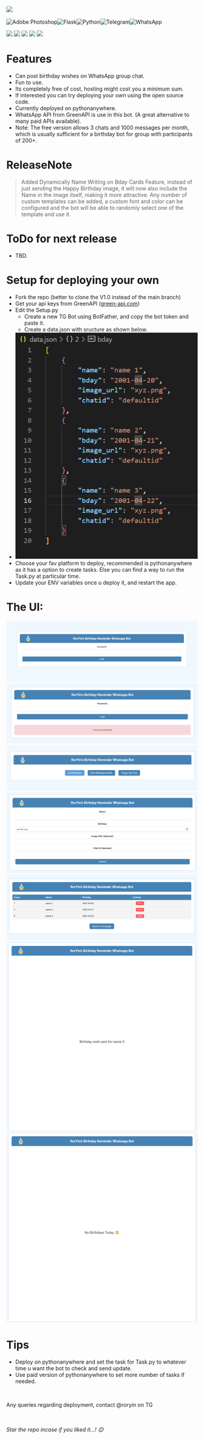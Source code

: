 ![](https://telegra.ph/file/b1f62ac15f2b9eca174ba.png)

 ![Adobe Photoshop](https://img.shields.io/badge/adobe%20photoshop-%2331A8FF.svg?style=for-the-badge&logo=adobe%20photoshop&logoColor=white)![Flask](https://img.shields.io/badge/flask-%23000.svg?style=for-the-badge&logo=flask&logoColor=white)![Python](https://img.shields.io/badge/python-3670A0?style=for-the-badge&logo=python&logoColor=ffdd54)![Telegram](https://img.shields.io/badge/Telegram-2CA5E0?style=for-the-badge&logo=telegram&logoColor=white)![WhatsApp](https://img.shields.io/badge/WhatsApp-25D366?style=for-the-badge&logo=whatsapp&logoColor=white)

![](https://img.shields.io/github/stars/RorYin/RorYin-s-Whatsapp-Bday-Bot.svg) ![](https://img.shields.io/github/forks/RorYin/RorYin-s-Whatsapp-Bday-Bot.svg) ![](https://img.shields.io/github/tags/RorYin/RorYin-s-Whatsapp-Bday-Bot.svg) ![](https://img.shields.io/github/release/RorYin/RorYin-s-Whatsapp-Bday-Bot.svg) ![](https://img.shields.io/github/issues/RorYin/RorYin-s-Whatsapp-Bday-Bot.svg) 





# Features
+ Can post birthday wishes on WhatsApp group chat.
+ Fun to use.
+ Its completely free of cost, hosting might cost you a minimum sum.
+ If interested you can try deploying your own using the open source code.
+ Currently deployed on pythonanywhere.
+ WhatsApp API from GreenAPI is use in this bot. (A great alternative to many paid APIs available).
+ Note: The free version allows 3 chats and 1000 messages per month, which is usually sufficient for a birthday bot for group with participants of 200+.

# ReleaseNote

> Added Dynamically Name Writing on Bday Cards Feature, instead of just sending the Happy Birthday image, it will now also include the Name in the image itself, making it more attractive.
> Any number of custom templates can be added, a custom font and color can be configured and the bot will be able to randomly select one of the template and use it.


# ToDo for next release
+ TBD.



# Setup for deploying your own

+ Fork the repo (better to clone the V1.0 instead of the main branch)
+ Get your api keys from GreenAPI ([green-api.com](https://green-api.com/))
+ Edit the Setup.py
	+ Create a new TG Bot using BotFather, and copy the bot token and paste it.
	+ Create a data.json with sructure as shown below.
 + ![Data.json](https://raw.githubusercontent.com/RorYin/RorYin-s-Whatsapp-Bday-Bot/main/Screenshots/datajSON.png)
+ Choose your fav platform to deploy, recommended is pythonanywhere as it has a option to create tasks. Else you can find a way to run the Task.py at particular time.
+ Update your ENV variables once u deploy it, and restart the app.

# The UI:

![Login](https://raw.githubusercontent.com/RorYin/RorYin-s-Whatsapp-Bday-Bot/main/Screenshots/Login.png)
![LoginWrongPassword](https://raw.githubusercontent.com/RorYin/RorYin-s-Whatsapp-Bday-Bot/main/Screenshots/Login2.png)
![Home](https://raw.githubusercontent.com/RorYin/RorYin-s-Whatsapp-Bday-Bot/main/Screenshots/Home.png)
![AddBirthday](https://raw.githubusercontent.com/RorYin/RorYin-s-Whatsapp-Bday-Bot/main/Screenshots/AddBirthdays.png)
![ViewBirthday](https://raw.githubusercontent.com/RorYin/RorYin-s-Whatsapp-Bday-Bot/main/Screenshots/ViewBirthdays.png)
![WishSent](https://raw.githubusercontent.com/RorYin/RorYin-s-Whatsapp-Bday-Bot/main/Screenshots/BdayWishSent.png)
![NoBirthdayToday](https://raw.githubusercontent.com/RorYin/RorYin-s-Whatsapp-Bday-Bot/main/Screenshots/NoBirthdaysToday.png)

# Tips

+ Deploy on pythonanywhere and set the task for Task.py to whatever time u want the bot to check and send update.
+ Use paid version of pythonanywhere to set more number of tasks if needed.


<br>

Any queries regarding deployment, contact @roryin on TG

<br><br>
_Star the repo incase if you liked it...! 😊_
